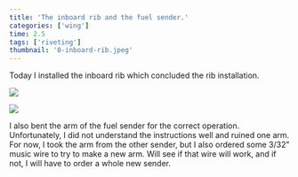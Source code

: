 ```yaml
---
title: 'The inboard rib and the fuel sender.'
categories: ['wing']
time: 2.5
tags: ['riveting']
thumbnail: '0-inboard-rib.jpeg'
---
```


Today I installed the inboard rib which concluded the rib installation.

<!-- more -->

![](./0-inboard-rib.jpeg)


![](./0-inboard-rib.jpeg)

I also bent the arm of the fuel sender for the correct operation. Unfortunately, I did not understand the instructions well and ruined one arm. For now, I took the arm from the other sender, but I also ordered some 3/32" music wire to try to make a new arm. Will see if that wire will work, and if not, I will have to order a whole new sender.